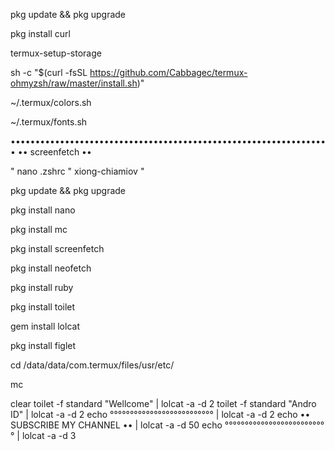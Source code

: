 
pkg update && pkg upgrade

pkg install curl

termux-setup-storage

sh -c "$(curl -fsSL https://github.com/Cabbagec/termux-ohmyzsh/raw/master/install.sh)"

~/.termux/colors.sh

~/.termux/fonts.sh

•••••••••••••••••••••••••••••••••••••••••••••••••••••••••••••••••
•• screenfetch ••

" nano .zshrc " xiong-chiamiov "

pkg update && pkg upgrade

pkg install nano

pkg install mc

pkg install screenfetch

pkg install neofetch

pkg install ruby

pkg install toilet

gem install lolcat

pkg install figlet

cd /data/data/com.termux/files/usr/etc/

mc

clear
toilet -f standard "Wellcome" | lolcat -a -d 2
toilet -f standard "Andro ID" | lolcat -a -d 2
echo °°°°°°°°°°°°°°°°°°°°°°°°°° | lolcat -a -d 2
echo •• SUBSCRIBE MY CHANNEL •• | lolcat -a -d 50
echo °°°°°°°°°°°°°°°°°°°°°°°°°° | lolcat -a -d 3
